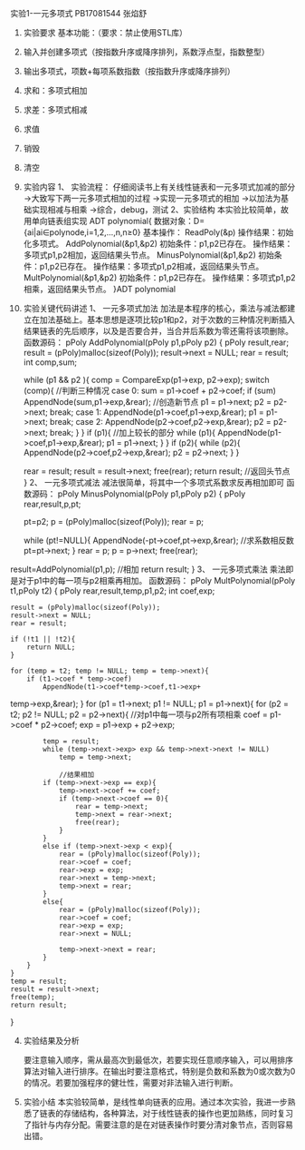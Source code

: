

实验1-一元多项式 
PB17081544
张焰舒


1.	实验要求
基本功能：（要求：禁止使用STL库）
1. 输入并创建多项式（按指数升序或降序排列，系数浮点型，指数整型）
2. 输出多项式，项数+每项系数指数（按指数升序或降序排列）
3. 求和：多项式相加
4. 求差：多项式相减
5. 求值
6. 销毁
7. 清空

2.	实验内容
1、	实验流程：
仔细阅读书上有关线性链表和一元多项式加减的部分
->大致写下两一元多项式相加的过程
->实现一元多项式的相加
->以加法为基础实现相减与相乘
->综合，debug，测试
	2、实验结构
		本实验比较简单，故用单向链表组实现
		ADT polynomial{
			数据对象：D={ai|ai∈polynode,i=1,2,…,n,n≥0}
			基本操作：
				ReadPoly(&p)
				操作结果：初始化多项式。
				AddPolynomial(&p1,&p2)
				初始条件：p1,p2已存在。
				操作结果：多项式p1,p2相加，返回结果头节点。
				MinusPolynomial(&p1,&p2)
				初始条件：p1,p2已存在。
				操作结果：多项式p1,p2相减，返回结果头节点。
				MultPolynomial(&p1,&p2)
				初始条件：p1,p2已存在。
				操作结果：多项式p1,p2相乘，返回结果头节点。
		}ADT polynomial

3.	实验关键代码讲述
1、	一元多项式加法
加法是本程序的核心，乘法与减法都建立在加法基础上。基本思想是逐项比较p1和p2，对于次数的三种情况判断插入结果链表的先后顺序，以及是否要合并，当合并后系数为零还需将该项删除。
函数源码：
pPoly AddPolynomial(pPoly p1,pPoly p2)
{
    pPoly result,rear;
    result = (pPoly)malloc(sizeof(Poly));
    result->next = NULL;
    rear = result;
    int comp,sum;
 
    while (p1 && p2 ){
        comp = CompareExp(p1->exp, p2->exp);
        switch (comp){ 
//判断三种情况
            case 0:
                sum = p1->coef + p2->coef;
                if (sum)
                    AppendNode(sum,p1->exp,&rear);
							//创造新节点
                p1 = p1->next;
                p2 = p2->next;
                break;
            case 1:
                AppendNode(p1->coef,p1->exp,&rear);
                p1 = p1->next;
                break;
            case 2:
                AppendNode(p2->coef,p2->exp,&rear);
                p2 = p2->next;
                break;
        }
    }
if (p1){
//加上较长的部分
        while (p1){
            AppendNode(p1->coef,p1->exp,&rear);
            p1 = p1->next;
        }
    }
    if (p2){
        while (p2){
            AppendNode(p2->coef,p2->exp,&rear);
            p2 = p2->next;
        }
    }
 
    rear = result;
    result = result->next;
    free(rear);
return result;
//返回头节点
}
2、	一元多项式减法
减法很简单，将其中一个多项式系数求反再相加即可
函数源码：
pPoly MinusPolynomial(pPoly p1,pPoly p2)
{
	pPoly rear,result,p,pt;
	
	pt=p2;
	p = (pPoly)malloc(sizeof(Poly));
    rear = p;

    while (pt!=NULL){
        AppendNode(-pt->coef,pt->exp,&rear);
			//求系数相反数
        pt=pt->next;
    }
    rear = p;
    p = p->next;
    free(rear);
    
result=AddPolynomial(p1,p);
//相加
    return result;
}
3、	一元多项式乘法
乘法即是对于p1中的每一项与p2相乘再相加。
函数源码：
pPoly MultPolynomial(pPoly t1,pPoly t2)
{
    pPoly rear,result,temp,p1,p2;
    int coef,exp;
 
    result = (pPoly)malloc(sizeof(Poly));
    result->next = NULL;
    rear = result;
 
    if (!t1 || !t2){
        return NULL;
    }
 
    for (temp = t2; temp != NULL; temp = temp->next){
        if (t1->coef * temp->coef)
            AppendNode(t1->coef*temp->coef,t1->exp+
temp->exp,&rear);
    }
    for (p1 = t1->next; p1 != NULL; p1 = p1->next){
        for (p2 = t2; p2 != NULL; p2 = p2->next){
			//对p1中每一项与p2所有项相乘
            coef = p1->coef * p2->coef;
            exp = p1->exp + p2->exp;
 
            temp = result;
            while (temp->next->exp> exp && temp->next->next != NULL)
                temp = temp->next;

				//结果相加 
            if (temp->next->exp == exp){
                temp->next->coef += coef;
                if (temp->next->coef == 0){
                    rear = temp->next;
                    temp->next = rear->next;
                    free(rear);
                }
            }
            else if (temp->next->exp < exp){
                rear = (pPoly)malloc(sizeof(Poly));
                rear->coef = coef;
                rear->exp = exp;
                rear->next = temp->next;
                temp->next = rear;
            }
            else{
                rear = (pPoly)malloc(sizeof(Poly));
                rear->coef = coef;
                rear->exp = exp;
                rear->next = NULL;
 
                temp->next->next = rear;
            }
        }
    }
    temp = result;
    result = result->next;
    free(temp);
    return result;
}

4.	实验结果及分析
 
	要注意输入顺序，需从最高次到最低次，若要实现任意顺序输入，可以用排序算法对输入进行排序。在输出时要注意格式，特别是负数和系数为0或次数为0的情况。若要加强程序的健壮性，需要对非法输入进行判断。

5.	实验小结
本实验较简单，是线性单向链表的应用。通过本次实验，我进一步熟悉了链表的存储结构，各种算法，对于线性链表的操作也更加熟练，同时复习了指针与内存分配。需要注意的是在对链表操作时要分清对象节点，否则容易出错。


